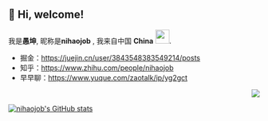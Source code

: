 <h2> 👋 Hi, welcome! </h2>

我是**愚坤**, 昵称是**nihaojob** , 我来自中国 **China** <img src="https://image.flaticon.com/icons/svg/630/630667.svg" width="28" />. 


- 掘金：https://juejin.cn/user/3843548383549214/posts
- 知乎：https://www.zhihu.com/people/nihaojob
- 早早聊：https://www.yuque.com/zaotalk/ip/yg2gct




<p align="right">
<img src="https://visitor-badge.glitch.me/badge?page_id=nihaojob@163.com" />
</p>

[![nihaojob's GitHub stats](https://github-readme-stats.vercel.app/api?username=nihaojob)](https://github.com/anuraghazra/github-readme-stats)
